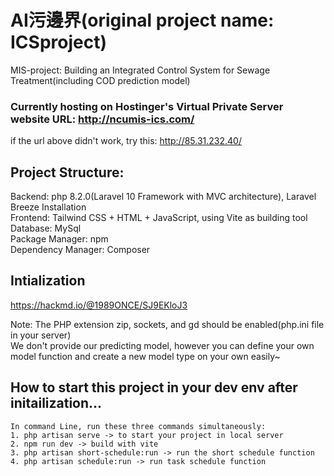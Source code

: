 # AI污邊界(original project name: ICSproject)
MIS-project: Building an Integrated Control System for Sewage Treatment(including COD prediction model)

### **Currently hosting on Hostinger's Virtual Private Server**</br> website URL: http://ncumis-ics.com/
if the url above didn't work, try this: http://85.31.232.40/

## Project Structure: </br>
Backend: php 8.2.0(Laravel 10 Framework with MVC architecture), Laravel Breeze Installation</br>
Frontend: Tailwind CSS + HTML + JavaScript, using Vite as building tool</br>
Database: MySql</br>
Package Manager: npm</br>
Dependency Manager: Composer

## Intialization
https://hackmd.io/@1989ONCE/SJ9EKloJ3

Note:
The PHP extension zip, sockets, and gd should be enabled(php.ini file in your server)</br>
We don't provide our predicting model, however you can define your own model function and create a new model type on your own easily~

## How to start this project in your dev env after initailization...
    In command Line, run these three commands simultaneously: 
    1. php artisan serve -> to start your project in local server
    2. npm run dev -> build with vite
    3. php artisan short-schedule:run -> run the short schedule function
    4. php artisan schedule:run -> run task schedule function
